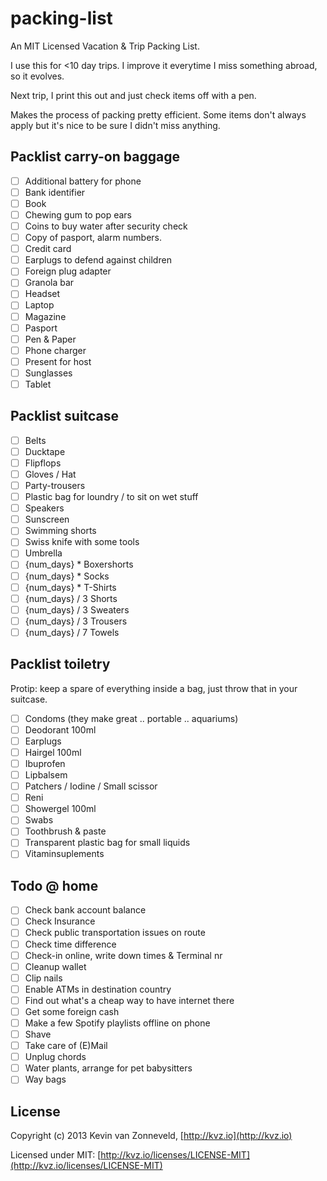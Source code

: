 packing-list
============

An MIT Licensed Vacation &amp; Trip Packing List.

I use this for <10 day trips. I improve it everytime I miss something abroad, so it evolves.

Next trip, I print this out and just check items off with a pen.

Makes the process of packing pretty efficient. Some items don't always apply
but it's nice to be sure I didn't miss anything.


## Packlist carry-on baggage

- [ ] Additional battery for phone
- [ ] Bank identifier
- [ ] Book
- [ ] Chewing gum to pop ears
- [ ] Coins to buy water after security check
- [ ] Copy of pasport, alarm numbers.
- [ ] Credit card
- [ ] Earplugs to defend against children
- [ ] Foreign plug adapter
- [ ] Granola bar
- [ ] Headset
- [ ] Laptop
- [ ] Magazine
- [ ] Pasport
- [ ] Pen & Paper
- [ ] Phone charger
- [ ] Present for host
- [ ] Sunglasses
- [ ] Tablet

## Packlist suitcase

- [ ] Belts
- [ ] Ducktape
- [ ] Flipflops
- [ ] Gloves / Hat
- [ ] Party-trousers
- [ ] Plastic bag for loundry / to sit on wet stuff
- [ ] Speakers
- [ ] Sunscreen
- [ ] Swimming shorts
- [ ] Swiss knife with some tools
- [ ] Umbrella
- [ ] {num_days} * Boxershorts
- [ ] {num_days} * Socks
- [ ] {num_days} * T-Shirts
- [ ] {num_days} / 3 Shorts
- [ ] {num_days} / 3 Sweaters
- [ ] {num_days} / 3 Trousers
- [ ] {num_days} / 7 Towels

## Packlist toiletry

Protip: keep a spare of everything inside a bag, just throw that in your suitcase.

- [ ] Condoms (they make great .. portable .. aquariums)
- [ ] Deodorant 100ml
- [ ] Earplugs
- [ ] Hairgel 100ml
- [ ] Ibuprofen
- [ ] Lipbalsem
- [ ] Patchers / Iodine / Small scissor
- [ ] Reni
- [ ] Showergel 100ml
- [ ] Swabs
- [ ] Toothbrush & paste
- [ ] Transparent plastic bag for small liquids
- [ ] Vitaminsuplements

## Todo @ home

- [ ] Check bank account balance
- [ ] Check Insurance
- [ ] Check public transportation issues on route
- [ ] Check time difference
- [ ] Check-in online, write down times & Terminal nr
- [ ] Cleanup wallet
- [ ] Clip nails
- [ ] Enable ATMs in destination country
- [ ] Find out what's a cheap way to have internet there
- [ ] Get some foreign cash
- [ ] Make a few Spotify playlists offline on phone
- [ ] Shave
- [ ] Take care of (E)Mail
- [ ] Unplug chords
- [ ] Water plants, arrange for pet babysitters
- [ ] Way bags

## License

Copyright (c) 2013 Kevin van Zonneveld, [http://kvz.io](http://kvz.io)

Licensed under MIT: [http://kvz.io/licenses/LICENSE-MIT](http://kvz.io/licenses/LICENSE-MIT)
